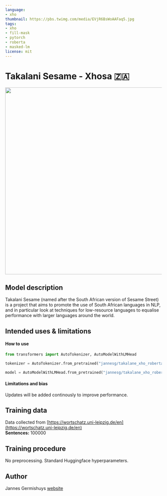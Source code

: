 ```yaml
---
language:
- xho
thumbnail: https://pbs.twimg.com/media/EVjR6BsWoAAFaq5.jpg
tags:
- xho
- fill-mask
- pytorch
- roberta
- masked-lm
license: mit
---
```


# Takalani Sesame - Xhosa 🇿🇦

<img src="https://pbs.twimg.com/media/EVjR6BsWoAAFaq5.jpg" width="600"/> 

## Model description

Takalani Sesame (named after the South African version of Sesame Street) is a project that aims to promote the use of South African languages in NLP, and in particular look at techniques for low-resource languages to equalise performance with larger languages around the world.

## Intended uses & limitations

#### How to use

```python
from transformers import AutoTokenizer, AutoModelWithLMHead

tokenizer = AutoTokenizer.from_pretrained("jannesg/takalane_xho_roberta")

model = AutoModelWithLMHead.from_pretrained("jannesg/takalane_xho_roberta")
```

#### Limitations and bias

Updates will be added continously to improve performance. 

## Training data

Data collected from [https://wortschatz.uni-leipzig.de/en](https://wortschatz.uni-leipzig.de/en) <br/>
**Sentences:** 100000

## Training procedure

No preprocessing. Standard Huggingface hyperparameters. 

## Author

Jannes Germishuys [website](http://jannesgg.github.io)
